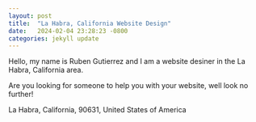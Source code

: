 ```yaml
---
layout: post
title:  "La Habra, California Website Design"
date:   2024-02-04 23:28:23 -0800
categories: jekyll update
---
```


Hello, my name is Ruben Gutierrez and I am a website desiner in the La Habra, California area.

Are you looking for someone to help you with your website, well look no further!

La Habra, California, 90631, United States of America

